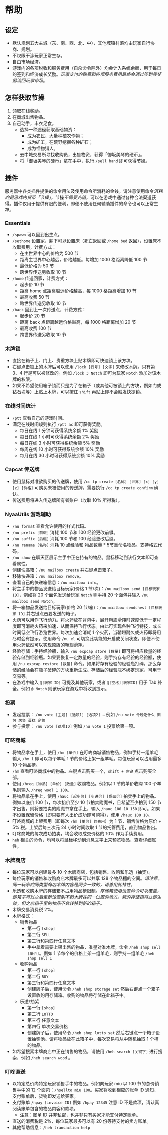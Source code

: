 # 帮助

## 设定

* 默认规划五大主城（东、南、西、北、中），其他城镇村落均由玩家自行协商、规划。
* 不权限干涉玩家正常生存。
* 自由市场经济。
* 游戏内的各项税收和服务费用（自杀命令除外）均会计入系统余额，用于每日的签到和经济成长奖励。*玩家支付的税费和各项服务费用最终会通过签到等奖励流回玩家市场*。

## 怎样获取节操

1. 领取在线奖励。
2. 在商城出售物品。
3. 自己动手，丰衣足食。
    * 选择一种途径获取基础物资：
        * 成为农民，大量种植农作物；
        * 成为矿工，在荒野挖掘各种矿石；
        * 成为怪物猎人。
    * 去中城交易所寻找收购员，出售物资，获得「御坂美琴的硬币」。
    * 将「御坂美琴的硬币」拿在手中，执行 `/sell hand` 即可获得节操。

## 插件

服务器中各类插件提供的命令用法及使用命令所消耗的金钱。请注意使用命令*消耗的是游戏内货币「节操」*，节操*不需要充值*，可以在游戏中通过各种合法渠道获得。插件仅用于提供有限的便利，即便不使用任何辅助插件的命令也可以正常生存。

### Essentials

*  `/spawn` 可以回到出生点。
*  `/sethome` 设置家，躺下可以设置床（死亡返回或 `/home bed` 返回），设置床不收取费用，计费方式：
    * 在主世界中心的价格为 500 节
    * 距离主世界中心越远，价格越低。每增加 1000 格距离降低 100 节
    * 最低价格为 50 节
    * 跨世界传送另收取 10 节
*  `/home` 传送回家，计费方式：
    * 起步价 10 节
    * 距离 home 点距离越远价格越高，每 1000 格距离增加 10 节
    * 最高收费 50 节
    * 跨世界传送另收取 10 节
*  `/back` 回到上一次传送点，计费方式：
    * 起步价 20 节
    * 距离 back 点距离越远价格越高，每 1000 格距离增加 20 节
    * 最高收费 100 节
    * 跨世界传送另收取 10 节

### 木牌锁

* 直接在箱子上、门上、贵重方块上贴木牌即可快速锁上该方块。
* 右键点击锁上的木牌后可以使用 `/lock [行号] [文字]` 来修改木牌。只有第 3、4 行是可以被修改的。例如 `/lock 3 Notch` 即可为玩家 `Notch` 添加对该木牌的权限。
* 如果不希望使用箱子锁而只是为了在箱子（或其他可被锁上的方块，例如门或钻石块等）上贴上木牌，可以按住 `shift` 再贴上即不会触发快捷锁。

### 在线时间统计

*  `/ptt` 查看自己的游戏时间。
* 满足在线时间规则执行 `/ptt ac` 即可获得奖励。
    * 每日在线 1 分钟可获得系统余额 1% 奖励
    * 每日在线 1 小时可获得系统余额 2% 奖励
    * 每日在线 3 小时可获得系统余额 5% 奖励
    * 每周在线 10 小时可获得系统余额 10% 奖励
    * 每月在线 30 小时可获得系统余额 10% 奖励

### Capcat 传送牌

* 使用鼠标对准欲购买的传送牌，使用 `/cc tp create [名称] [世界] [x] [y] [z] [价格]` 可购买未被使用的传送牌，需要执行 `/cc tp create confirm` 确认。
* 传送费用将进入传送牌所有者账户（收取 10% 所得税）。

### NyaaUtils 游戏辅助

* `/nu format` 查看允许使用的样式代码。
* `/nu prefix [前缀]` 消耗 100 节和 100 经验更改前缀。
* `/nu suffix [后缀]` 消耗 100 节和 100 经验更改后缀。
* `/nu rename [名称]` 消耗 10 点经验和 物品数量 * 5节重命名物品。支持格式代码。
* `/nu show` 在聊天区展示主手中正在持有的物品。鼠标移动到该行文本即可查看属性。
* 创建快递箱：`/nu mailbox create` 并右键点击箱子。
* 移除快递箱：`/nu mailbox remove`。
* 查看自己的快递箱信息：`/nu mailbox info`。
* 将主手中的物品发送给目标玩家(价格 1 节/次)：`/nu mailbox send [目标玩家 ID]`，例如将 20 个面包发送给玩家 `Notch` 则手持 20 个面包并输入 `/nu mailbox send Notch`。
* 将一箱物品发送给目标玩家(价格 20 节/箱)：`/nu mailbox sendchest [目标玩家 ID]` 并右键点击要发送的箱子。
* 火药可以用作飞行动力。将火药放在背包中，展开鞘翅滑翔时速度低于一定程度即可消耗火药来加速，从而保持飞行状态。由此可实现各种飞行特技，或长时间低空飞行游览世界。每次加速会消耗 1 个火药，当鞘翅耐久或火药即将用尽时会有提示。使用命令 `/nu el` 可切换此功能的开启或关闭状态，即便不使用火药依然可以实现原版的鞘翅滑翔。
* 经验存储：手持经验瓶，输入 `/nu expcap store [数量]` 即可将相应数量的经验存储到经验瓶。如果要恢复一定数量的经验，则手持存有经验的经验瓶，使用 `/nu expcap restore [数量]` 命令。如果将存有经验的经验瓶打碎，那么存储的经验会在瓶子破碎的方块重新生成。存储后的经验瓶不绑定玩家，可用于交易等。
* 在游戏中输入 `@[玩家 ID]` 可提及其他玩家，或者 `@[空格][玩家ID]` 用于 Tab 补全。例如 `@ Notch` 则该玩家在游戏中将收到提示。

### 投票

* 发起投票： `/nu vote [主题] [选项1] [选项2] …` 例如 `/nu vote 今晚吃什么 面包 烤鱼 蛋糕 企鹅`
* 参与投票： `/nu vote [选项ID]` 例如 `/nu vote 1` 投票给第一项。

### 叮咚商城

* 将物品拿在手上，使用 `/hm [单价]` 在叮咚商城销售物品，例如手持一组羊毛输入 `/hm 1` 即可以每个羊毛 1 节的价格上架一组羊毛。每位玩家可以占用最多 10 个物品槽。
* `/hm` 查看叮咚商城中的物品。左键点击购买一个，`shift + 左键` 点击购买全部。
* 使用 `/hreq [物品] [单价] [数量]` 收购物品。例如以 1 节的单价收购 100 个羊毛则输入 `/hreq wool 1 100`。
* 将物品拿在手上，使用 `/hauc [起步价] [步进价] [保留价]` 拍卖手上的物品。例如以底价 100 节，每次抬价至少 10 节拍卖附魔书，且希望至少拍到 150 节才出售，则将要拍卖的附魔书拿在手上，输入 `/hauc 100 10 150` 即可。如果不设置保留价格（即只要有人出价成功即可购得），使用 `/hauc 100 10`。
* 叮咚商城的上架费用（即每次 `/hm [单价] 的费用`）为 1 节，销售价格为原价 + 5% 税。上架后每三次元 24 小时时间收取 1 节的托管费用，直到物品售出。
* 叮咚商城的每次成功拍卖，均会收取成交价格的 10% 作为手续费用。
* `heh` 相关的命令，均可以将鼠标移动到消息文字上来预览物品，查看详细属性。

### 木牌商店

* 每位玩家可以创建最多 10 个木牌商店，包括销售、收购和乐透（抽奖）。
* 每位玩家的销售和收购商店木牌最多可以共享 128 个物品槽的空间。*请注意，同一玩家的同类型商店木牌内容是同步一致的，请善用此特性。*
* 乐透和收购木牌的存储箱不占用物品槽限制。*存储箱使用设置命令可以覆盖，即箱子可以之后重新设置到不和木牌在同一位置的地方。新的存储箱将立即生效，但之前箱子里的物品不会转移到新的箱子。*
* 木牌交易消费税 2%。
* 木牌格式：
    * 销售物品
        * 第一行 `[shop]`
        * 第二行 `SELL`
        * 第三行和第四行任意文本
        * 手中拿着需要上架出售的物品，准星对准木牌，命令 `/heh shop sell [单价]`。例如 1 节每个的价格上架一组羊毛，则手持一组羊毛 `/heh shop sell 1`
    * 收购物品
        * 第一行 `[shop]`
        * 第二行 `BUY`
        * 第三行和第四行任意文本
        * 创建牌子后，使用命令 `/heh shop storage set` 然后右键点一个箱子设置收购用存储箱。收购的物品将存储在此箱子中。
    * 乐透/抽奖
        * 第一行 `[shop]`
        * 第二行 `LOTTO`
        * 第三行 任意文本
        * 第四行 单次交易价格
        * 创建牌子后，使用命令 `/heh shop lotto set` 然后右键点一个箱子设置抽奖池。请将物品放在此箱子中，每次交易将从中随机抽取 1 个槽的物品。
* 如希望搜索木牌商店中正在销售的物品，请使用 `/heh search [关键字]` 进行搜索，例如 `/heh search wood` 。

### 叮咚直送

* 以特定总价向特定玩家销售手中的物品。例如向玩家 miu 以 100 节的总价销售手中的 12 个面包：`/hsellto miu 100`。买家将收到相应的账单 ID 通知，支付账单后，货物即发送给买家。
* 支付账单 `/hpay [invoice ID]` 例如 `/hpay 12345` 注意 ID 不是款项，请认真阅读账单包含的物品内容和款项。
    * 注意：账单 ID 并非私密，也并非只有买家才能支付特定账单。
* 直送的消费税是 2%，每位玩家最多可以有 20 份等待支付的卖方账单。
* 其他帮助信息：`/heh transaction help`
